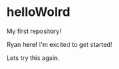 helloWolrd
==========

My first repository!

Ryan here! I'm excited to get started!

Lets try this again.
